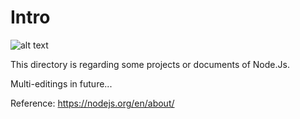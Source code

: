 # Intro
![alt text](https://gp1.wac.edgecastcdn.net/802B761/fh/assets/blog/2017-07/node.png)


This directory is regarding some projects or documents of Node.Js.

Multi-editings in future...

Reference: https://nodejs.org/en/about/
